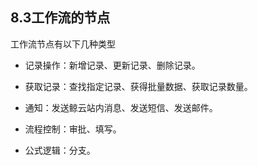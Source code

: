 ## 8.3工作流的节点

工作流节点有以下几种类型

* 记录操作：新增记录、更新记录、删除记录。

* 获取记录：查找指定记录、获得批量数据、获取记录数量。

* 通知：发送鲸云站内消息、发送短信、发送邮件。

* 流程控制：审批、填写。

* 公式逻辑：分支。